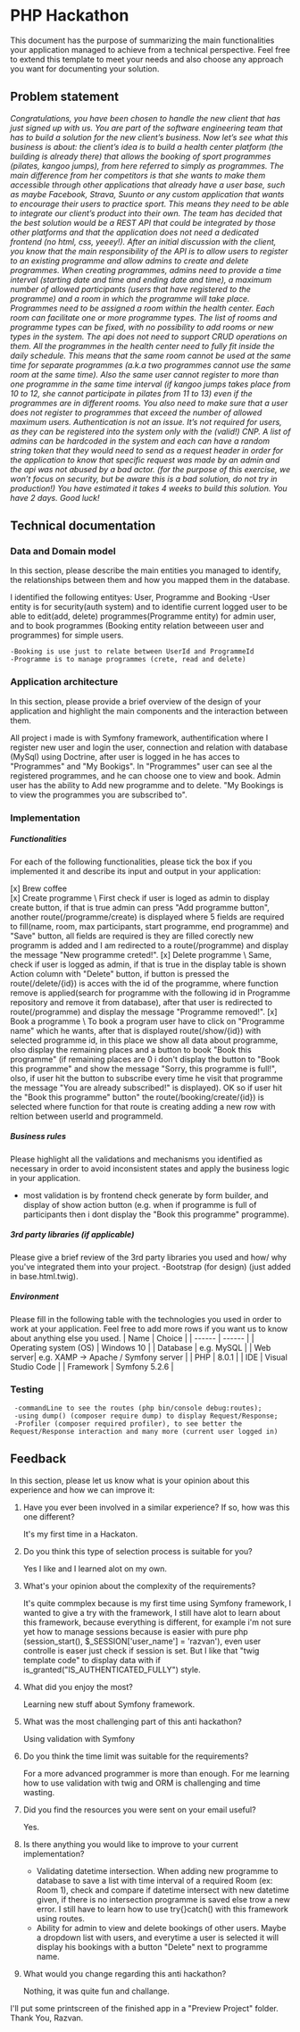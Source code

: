 # PHP Hackathon
This document has the purpose of summarizing the main functionalities your application managed to achieve from a technical perspective. Feel free to extend this template to meet your needs and also choose any approach you want for documenting your solution.

## Problem statement
*Congratulations, you have been chosen to handle the new client that has just signed up with us.  You are part of the software engineering team that has to build a solution for the new client’s business.
Now let’s see what this business is about: the client’s idea is to build a health center platform (the building is already there) that allows the booking of sport programmes (pilates, kangoo jumps), from here referred to simply as programmes. The main difference from her competitors is that she wants to make them accessible through other applications that already have a user base, such as maybe Facebook, Strava, Suunto or any custom application that wants to encourage their users to practice sport. This means they need to be able to integrate our client’s product into their own.
The team has decided that the best solution would be a REST API that could be integrated by those other platforms and that the application does not need a dedicated frontend (no html, css, yeeey!). After an initial discussion with the client, you know that the main responsibility of the API is to allow users to register to an existing programme and allow admins to create and delete programmes.
When creating programmes, admins need to provide a time interval (starting date and time and ending date and time), a maximum number of allowed participants (users that have registered to the programme) and a room in which the programme will take place.
Programmes need to be assigned a room within the health center. Each room can facilitate one or more programme types. The list of rooms and programme types can be fixed, with no possibility to add rooms or new types in the system. The api does not need to support CRUD operations on them.
All the programmes in the health center need to fully fit inside the daily schedule. This means that the same room cannot be used at the same time for separate programmes (a.k.a two programmes cannot use the same room at the same time). Also the same user cannot register to more than one programme in the same time interval (if kangoo jumps takes place from 10 to 12, she cannot participate in pilates from 11 to 13) even if the programmes are in different rooms. You also need to make sure that a user does not register to programmes that exceed the number of allowed maximum users.
Authentication is not an issue. It’s not required for users, as they can be registered into the system only with the (valid!) CNP. A list of admins can be hardcoded in the system and each can have a random string token that they would need to send as a request header in order for the application to know that specific request was made by an admin and the api was not abused by a bad actor. (for the purpose of this exercise, we won’t focus on security, but be aware this is a bad solution, do not try in production!)
You have estimated it takes 4 weeks to build this solution. You have 2 days. Good luck!*

## Technical documentation
### Data and Domain model
In this section, please describe the main entities you managed to identify, the relationships between them and how you mapped them in the database.

I identified the following entityes: User, Programme and Booking
    -User entity is for security(auth system) and to identifie current logged user to be able to edit(add, delete) programmes(Programme entity) for admin user, and to book programmes (Booking entity relation betweeen user and programmes) for simple users.

    -Booking is use just to relate between UserId and ProgrammeId
    -Programme is to manage programmes (crete, read and delete)

### Application architecture
In this section, please provide a brief overview of the design of your application and highlight the main components and the interaction between them.

All project i made is with Symfony framework, authentification where I register new user and login the user, connection and relation with database (MySql) using Doctrine, after user is logged in he has acces to "Programmes" and "My Bookigs". In "Programmes" user can see al the registered programmes, and he can choose one to view and book. Admin user has the ability to Add new programme and to delete. "My Bookings is to view the programmes you are subscribed to".

###  Implementation
##### Functionalities
For each of the following functionalities, please tick the box if you implemented it and describe its input and output in your application:

[x] Brew coffee \
[x] Create programme \ First check if user is loged as admin to display create button, if that is true admin can press "Add programme button", another route(/programme/create) is displayed where 5 fields are required to fill(name, room, max participants, start programme, end programme) and "Save" button, all fields are required is they are filled corectly new programm is added and I am redirected to a route(/programme) and display the message "New programme creted!".
[x] Delete programme \ Same, check if user is logged as admin, if that is true in the display table is shown Action column with "Delete" button, if button is pressed the route(/delete/{id}) is acces with the id of the programme, where function remove is applied(search for programme with the following id in Programme repository and remove it from database), after that user is redirected to route(/programme) and display the message "Programme removed!".
[x] Book a programme \ To book a program user have to click on "Programme name" which he wants, after that is displayed route(/show/{id}) with selected programme id, in this place we show all data about programme, olso display the remaining places and a button to book "Book this programme" (if remaining places are 0 i don't display the button to "Book this programme" and show the message "Sorry, this programme is full!", olso, if user hit the button to subscribe every time he visit that programme the message "You are already subscribed!" is displayed). OK so if user hit the "Book this programme" button" the route(/booking/create/{id}) is selected where function for that route is creating adding a new row with reltion between userId and programmeId.

##### Business rules
Please highlight all the validations and mechanisms you identified as necessary in order to avoid inconsistent states and apply the business logic in your application.

- most validation is by frontend check generate by form builder, and display of show action button (e.g. when if programme is full of participants then i dont display the "Book this programme" programme).

##### 3rd party libraries (if applicable)
Please give a brief review of the 3rd party libraries you used and how/ why you've integrated them into your project.
-Bootstrap (for design) (just added in base.html.twig).

##### Environment
Please fill in the following table with the technologies you used in order to work at your application. Feel free to add more rows if you want us to know about anything else you used.
| Name | Choice |
| ------ | ------ |
| Operating system (OS) | Windows 10 |
| Database  | e.g. MySQL |
| Web server| e.g. XAMP -> Apache / Symfony server |
| PHP |  8.0.1  |
| IDE | Visual Studio Code |
| Framework | Symfony 5.2.6 |

### Testing
     -commandLine to see the routes (php bin/console debug:routes);
     -using dump() (composer require dump) to display Request/Response;
     -Profiler (composer required profiler), to see better the Request/Response interaction and many more (current user logged in)

## Feedback
In this section, please let us know what is your opinion about this experience and how we can improve it:

1. Have you ever been involved in a similar experience? If so, how was this one different?
   
   It's my first time in a Hackaton.

2. Do you think this type of selection process is suitable for you?
   
    Yes I like and I learned alot on my own.

3. What's your opinion about the complexity of the requirements?
   
   It's quite commplex because is my first time using Symfony framework, I wanted to give a try with the framework, I still have alot to learn about this framework, because everything is different, for example i'm not sure yet how to manage sessions because is easier with pure php (session_start(), $_SESSION['user_name'] = 'razvan'), even user controlle is easer just check if session is set. But I like that "twig template code" to display data with if is_granted("IS_AUTHENTICATED_FULLY") style.

4. What did you enjoy the most?
   
    Learning new stuff about Symfony framework.

5. What was the most challenging part of this anti hackathon?
   
    Using validation with Symfony

6. Do you think the time limit was suitable for the requirements?
   
   For a more advanced programmer is more than enough. For me learning how to use validation with twig and ORM is challenging and time wasting.

7. Did you find the resources you were sent on your email useful?

    Yes.

8. Is there anything you would like to improve to your current implementation?

    - Validating datetime intersection. When adding new programme to database to save a list with time interval of a required Room (ex: Room 1), check and compare if datetime intersect with new datetime given, if there is no intersection programme is saved else trow a new error. I still have to learn how to use try{}catch() with this framework using routes.
    - Ability for admin to view and delete bookings of other users. Maybe a dropdown list with users, and everytime a user is selected it will display his bookings with a button "Delete" next to programme name.

9.  What would you change regarding this anti hackathon?

    Nothing, it was quite fun and challange.

I'll put some printscreen of the finished app in a "Preview Project" folder.
                                Thank You, Razvan.